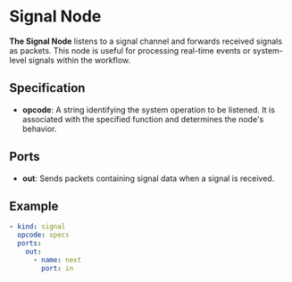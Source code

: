 # Signal Node

**The Signal Node** listens to a signal channel and forwards received signals as packets. This node is useful for
processing real-time events or system-level signals within the workflow.

## Specification

- **opcode**: A string identifying the system operation to be listened. It is associated with the specified function and
  determines the node's behavior.

## Ports

- **out**: Sends packets containing signal data when a signal is received.

## Example

```yaml
- kind: signal
  opcode: specs
  ports:
    out:
      - name: next
        port: in
```
